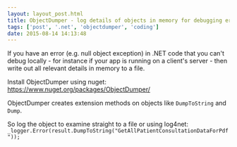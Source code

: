 ```yaml
---
layout: layout_post.html
title: ObjectDumper - log details of objects in memory for debugging errors
tags: ['post', '.net', 'objectdumper', 'coding']
date: 2015-08-14 14:13:48
---
```


If you have an error (e.g. null object exception) in .NET code that you can't debug locally - for instance if your app is running on a client's server - then write out all relevant details in memory to a file.

Install ObjectDumper using nuget: https://www.nuget.org/packages/ObjectDumper/

ObjectDumper creates extension methods on objects like `DumpToString` and `Dump`.

So log the object to examine straight to a file or using log4net:
`_logger.Error(result.DumpToString("GetAllPatientConsultationDataForPdf"));`
